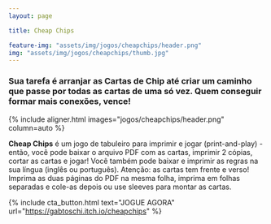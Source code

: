 ```yaml
---
layout: page

title: Cheap Chips

feature-img: "assets/img/jogos/cheapchips/header.png"
img: "assets/img/jogos/cheapchips/thumb.jpg"
---
```


### Sua tarefa é arranjar as Cartas de Chip até criar um caminho que passe por todas as cartas de uma só vez. Quem conseguir formar mais conexões, vence!

{% include aligner.html images="jogos/cheapchips/header.png" column=auto %}

**Cheap Chips** é um jogo de tabuleiro para imprimir e jogar (print-and-play) - então, você pode baixar o arquivo PDF com as cartas, imprimir 2 cópias, cortar as cartas e jogar! Você também pode baixar e imprimir as regras na sua língua (inglês ou português). Atenção: as cartas tem frente e verso! Imprima as duas páginas do PDF na mesma folha, imprima em folhas separadas e cole-as depois ou use sleeves para montar as cartas.

{% include cta_button.html text="JOGUE AGORA" url="https://gabtoschi.itch.io/cheapchips" %}